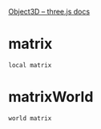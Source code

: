 [Object3D – three.js docs](https://threejs.org/docs/#api/en/core/Object3D)

# matrix
`local matrix`

# matrixWorld
`world matrix`
